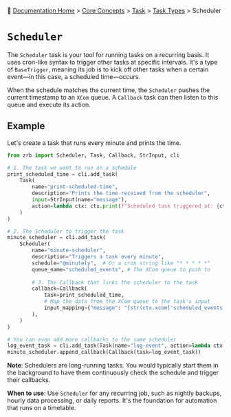🔖 [Documentation Home](../../../../README.md) > [Core Concepts](../../../README..md) > [Task](../../README.md) > [Task Types](./README.md) > Scheduler

# `Scheduler`

The `Scheduler` task is your tool for running tasks on a recurring basis. It uses cron-like syntax to trigger other tasks at specific intervals. It's a type of `BaseTrigger`, meaning its job is to kick off other tasks when a certain event—in this case, a scheduled time—occurs.

When the schedule matches the current time, the `Scheduler` pushes the current timestamp to an `XCom` queue. A `Callback` task can then listen to this queue and execute its action.

## Example

Let's create a task that runs every minute and prints the time.

```python
from zrb import Scheduler, Task, Callback, StrInput, cli

# 1. The task we want to run on a schedule
print_scheduled_time = cli.add_task(
    Task(
        name="print-scheduled-time",
        description="Prints the time received from the scheduler",
        input=StrInput(name="message"),
        action=lambda ctx: ctx.print(f"Scheduled task triggered at: {ctx.input.message}"),
    )
)

# 2. The Scheduler to trigger the task
minute_scheduler = cli.add_task(
    Scheduler(
        name="minute-scheduler",
        description="Triggers a task every minute",
        schedule="@minutely",  # Or a cron string like "* * * * *"
        queue_name="scheduled_events", # The XCom queue to push to
        
        # 3. The Callback that links the scheduler to the task
        callback=Callback(
            task=print_scheduled_time,
            # Map the data from the XCom queue to the task's input
            input_mapping={"message": "{str(ctx.xcom['scheduled_events'].pop())}"},
        ),
    )
)

# You can even add more callbacks to the same scheduler
log_event_task = cli.add_task(Task(name="log-event", action=lambda ctx: print("Logging event...")))
minute_scheduler.append_callback(Callback(task=log_event_task))
```

**Note**: Schedulers are long-running tasks. You would typically start them in the background to have them continuously check the schedule and trigger their callbacks.

**When to use**: Use `Scheduler` for any recurring job, such as nightly backups, hourly data processing, or daily reports. It's the foundation for automation that runs on a timetable.